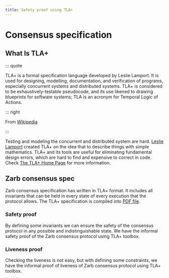 ```yaml
---
title: Safety proof using TLA+
---
```


# Consensus specification

## What Is TLA+

::: quote

TLA+ is a formal specification language developed by Leslie Lamport. It is used for designing,
modelling, documentation, and verification of programs, especially concurrent systems and
distributed systems. TLA+ is considered to be exhaustively-testable pseudocode, and its use likened
to drawing blueprints for software systems; TLA is an acronym for Temporal Logic of Actions.

::: right

From [Wikipedia](https://en.wikipedia.org/wiki/TLA%2B)

:::

Testing and modeling the concurrent and distributed system are hard.
[Leslie Lamport](https://en.wikipedia.org/wiki/Leslie_Lamport) created TLA+ on the idea that to
describe things with simple mathematics. TLA+ and its tools are useful for eliminating fundamental
design errors, which are hard to find and expensive to correct in code. Check
[The TLA+ Home Page](https://lamport.azurewebsites.net/tla/tla.html) for more information.

## Zarb consensus spec

Zarb consensus specification has written in TLA+ format. It includes all invariants that can be held
in every state of every execution that the protocol allows. The TLA+ specification is compiled into
[PDF file](https://raw.githubusercontent.com/zarbchain/zarb-go/main/consensus/spec/Zarb.pdf).

### Safety proof

By defining some invariants we can ensure the safety of the consensus protocol in any possible and
indistinguishable state. We have the informal safety proof of the Zarb consensus protocol using TLA+
toolbox.

### Liveness proof

Checking the liveness is not easy, but with defining some constraints, we have the informal proof of
liveness of Zarb consensus protocol using TLA+ toolbox.

